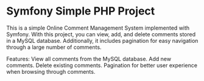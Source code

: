 # Symfony Simple PHP Project
This is a simple Online Comment Management System implemented with Symfony. With this project, you can view, add, and delete comments stored in a MySQL database. Additionally, it includes pagination for easy navigation through a large number of comments.

Features:
 View all comments from the MySQL database.
 Add new comments.
 Delete existing comments.
 Pagination for better user experience when browsing through comments.

